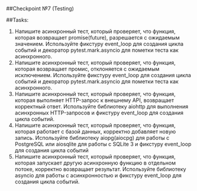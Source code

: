 ##Checkpoint №7 (Testing)


##Tasks:
1. Напишите асинхронный тест, который проверяет, что функция, которая возвращает promise(future), разрешается с ожидаемым значением. Используйте фикстуру event_loop для создания цикла событий и декоратор pytest.mark.asyncio для пометки теста как асинхронного. 
2. Напишите асинхронный тест, который проверяет, что функция, которая возвращает промис, отклоняется с ожидаемым исключением. Используйте фикстуру event_loop для создания цикла событий и декоратор pytest.mark.asyncio для пометки теста как асинхронного. 
3. Напишите асинхронный тест, который проверяет, что функция, которая выполняет HTTP-запрос к внешнему API, возвращает корректный ответ. Используйте библиотеку aiohttp для выполнения асинхронных HTTP-запросов и фикстуру event_loop для создания цикла событий. 
4. Напишите асинхронный тест, который проверяет, что функция, которая работает с базой данных, корректно добавляет новую запись. Используйте библиотеку aiopg(aiocpg) для работы с PostgreSQL или aiosqlite для работы с SQLite 3 и фикстуру event_loop для создания цикла событий 
5. Напишите асинхронный тест, который проверяет, что функция, которая запускает другую асинхронную функцию в отдельном потоке, корректно возвращает результат. Используйте библиотеку asyncio для работы с асинхронностью и фикстуру event_loop для создания цикла событий. 
